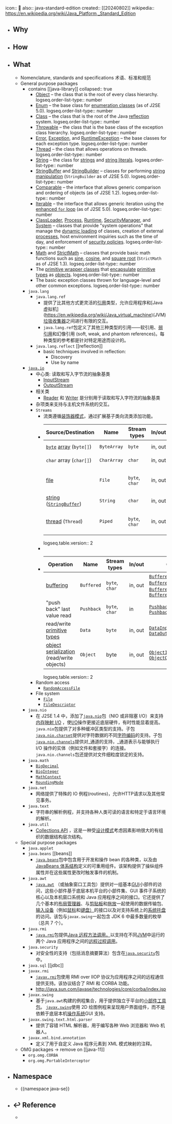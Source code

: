 icon:: 📄
also:: java-standard-edition
created:: [[20240802]]
wikipedia:: https://en.wikipedia.org/wiki/Java_Platform,_Standard_Edition

- ## Why
- ## How
- ## What
  - Nomenclature, standards and specifications 术语、标准和规范
  - General purpose packages
    - contains [[java-library]]
      collapsed:: true
      - [Object](https://docs.oracle.com/en/java/javase/19/docs/api/java.base/java/lang/Object.html) – the class that is the root of every class hierarchy.
        logseq.order-list-type:: number
      - [Enum](https://docs.oracle.com/en/java/javase/19/docs/api/java.base/java/lang/Enum.html) – the base class for [enumeration classes](https://en.wikipedia.org/wiki/Enumerated_type) (as of J2SE 5.0).
        logseq.order-list-type:: number
      - [Class](https://docs.oracle.com/en/java/javase/19/docs/api/java.base/java/lang/Class.html) – the class that is the root of the Java [reflection](https://en.wikipedia.org/wiki/Reflection_(computer_science)) system.
        logseq.order-list-type:: number
      - [Throwable](https://docs.oracle.com/en/java/javase/19/docs/api/java.base/java/lang/Throwable.html) – the class that is the base class of the exception class hierarchy.
        logseq.order-list-type:: number
      - [Error](https://docs.oracle.com/en/java/javase/19/docs/api/java.base/java/lang/Error.html), [Exception](https://docs.oracle.com/en/java/javase/19/docs/api/java.base/java/lang/Exception.html), and [RuntimeException](https://docs.oracle.com/en/java/javase/19/docs/api/java.base/java/lang/RuntimeException.html) – the base classes for each exception type.
        logseq.order-list-type:: number
      - [Thread](https://docs.oracle.com/en/java/javase/19/docs/api/java.base/java/lang/Thread.html) – the class that allows operations on threads.
        logseq.order-list-type:: number
      - [String](https://docs.oracle.com/en/java/javase/19/docs/api/java.base/java/lang/String.html) – the class for [strings](https://en.wikipedia.org/wiki/String_(computer_science)) and [string literals](https://en.wikipedia.org/wiki/String_literal).
        logseq.order-list-type:: number
      - [StringBuffer](https://docs.oracle.com/en/java/javase/19/docs/api/java.base/java/lang/StringBuffer.html) and [StringBuilder](https://docs.oracle.com/en/java/javase/19/docs/api/java.base/java/lang/StringBuilder.html) – classes for performing [string manipulation](https://en.wikipedia.org/wiki/StringBuffer_and_StringBuilder) (`StringBuilder` as of J2SE 5.0).
        logseq.order-list-type:: number
      - [Comparable](https://docs.oracle.com/en/java/javase/19/docs/api/java.base/java/lang/Comparable.html) – the interface that allows generic comparison and ordering of objects (as of J2SE 1.2).
        logseq.order-list-type:: number
      - [Iterable](https://docs.oracle.com/en/java/javase/19/docs/api/java.base/java/lang/Iterable.html) – the interface that allows generic iteration using the [enhanced `for` loop](https://en.wikipedia.org/wiki/Foreach#Java) (as of J2SE 5.0).
        logseq.order-list-type:: number
      - [ClassLoader](https://docs.oracle.com/en/java/javase/19/docs/api/java.base/java/lang/ClassLoader.html), [Process](https://docs.oracle.com/en/java/javase/19/docs/api/java.base/java/lang/Process.html), [Runtime](https://docs.oracle.com/en/java/javase/19/docs/api/java.base/java/lang/Runtime.html), [SecurityManager](https://docs.oracle.com/en/java/javase/19/docs/api/java.base/java/lang/SecurityManager.html), and [System](https://docs.oracle.com/en/java/javase/19/docs/api/java.base/java/lang/System.html) – classes that provide "system operations" that manage the [dynamic loading](https://en.wikipedia.org/wiki/Dynamically_loaded_library) of classes, creation of external [processes](https://en.wikipedia.org/wiki/Process_(computing)), host environment inquiries such as the time of day, and enforcement of [security policies](https://en.wikipedia.org/wiki/Security_policy).
        logseq.order-list-type:: number
      - [Math](https://docs.oracle.com/en/java/javase/19/docs/api/java.base/java/lang/Math.html) and [StrictMath](https://docs.oracle.com/en/java/javase/19/docs/api/java.base/java/lang/StrictMath.html) – classes that provide basic math functions such as [sine](https://en.wikipedia.org/wiki/Sine), [cosine](https://en.wikipedia.org/wiki/Cosine), and [square root](https://en.wikipedia.org/wiki/Square_root) (`StrictMath` as of J2SE 1.3).
        logseq.order-list-type:: number
      - The [primitive wrapper classes](https://en.wikipedia.org/wiki/Primitive_wrapper_class) that [encapsulate](https://en.wikipedia.org/wiki/Encapsulation_(computer_science)) [primitive types](https://en.wikipedia.org/wiki/Primitive_type) as [objects](https://en.wikipedia.org/wiki/Object_(computer_science)).
        logseq.order-list-type:: number
      - The basic exception classes thrown for language-level and other common exceptions.
        logseq.order-list-type:: number
    - `java.lang`
      - `java.lang.ref`
        - 提供了比其他方式更灵活的[引用](https://en.wikipedia.org/wiki/Reference_(computer_science))类型，允许应用程序和[Java 虚拟机](https://en.wikipedia.org/wiki/Java_virtual_machine)(JVM)[垃圾收集器](https://en.wikipedia.org/wiki/Garbage_collection_(computer_science))之间进行有限的交互。
        - `java.lang.ref`包定义了其他三种类型的引用——软引用、[弱引用](https://en.wikipedia.org/wiki/Weak_reference)和幻像引用 (soft, weak, and phantom references)。每种类型的参考都是针对特定用途而设计的。
      - `java.lang.reflect` [[reflection]]
        - basic techniques involved in reflection:
          - Discovery
          - Use by name
    - [`java.io`](https://docs.oracle.com/en/java/javase/19/docs/api/java.base/java/io/package-summary.html)
      - 中心类: 读取和写入字节流的抽象基类
        - [InputStream](https://docs.oracle.com/en/java/javase/19/docs/api/java.base/java/io/InputStream.html)
        - [OutputStream](https://docs.oracle.com/en/java/javase/19/docs/api/java.base/java/io/OutputStream.html)
      - 相关类
        - [Reader](https://docs.oracle.com/en/java/javase/19/docs/api/java.base/java/io/Reader.html) 和 [Writer](https://docs.oracle.com/en/java/javase/19/docs/api/java.base/java/io/Writer.html) 是分别用于读取和写入字符流的抽象基类
      - 杂项类来支持与主机文件系统的交互。
      - `Streams`
        - 流类遵循[装饰器模式](https://en.wikipedia.org/wiki/Decorator_pattern)，通过扩展基子类向流类添加功能。
        - | Source/Destination | Name | Stream types | In/out | Classes |
          | --- | --- | --- | --- | --- |
          | [`byte`](https://en.wikipedia.org/wiki/Byte) [array](https://en.wikipedia.org/wiki/Array_data_type) (`byte[]`) | `ByteArray` | `byte` | in, out | [`ByteArrayInputStream`](https://docs.oracle.com/en/java/javase/19/docs/api/java.base/java/io/ByteArrayInputStream.html), [`ByteArrayOutputStream`](https://docs.oracle.com/en/java/javase/19/docs/api/java.base/java/io/ByteArrayOutputStream.html) |
          | `char` array (`char[]`) | `CharArray` | `char` | in, out | [`CharArrayReader`](https://docs.oracle.com/en/java/javase/19/docs/api/java.base/java/io/CharArrayReader.html), [`CharArrayWriter`](https://docs.oracle.com/en/java/javase/19/docs/api/java.base/java/io/CharArrayWriter.html) |
          | [file](https://en.wikipedia.org/wiki/Computer_file) | `File` | `byte`, `char` | in, out | [`FileInputStream`](https://docs.oracle.com/en/java/javase/19/docs/api/java.base/java/io/FileInputStream.html), [`FileOutputStream`](https://docs.oracle.com/en/java/javase/19/docs/api/java.base/java/io/FileOutputStream.html), [`FileReader`](https://docs.oracle.com/en/java/javase/19/docs/api/java.base/java/io/FileReader.html), [`FileWriter`](https://docs.oracle.com/en/java/javase/19/docs/api/java.base/java/io/FileWriter.html) |
          | [string](https://en.wikipedia.org/wiki/String_(computer_science)) ([`StringBuffer`](https://en.wikipedia.org/wiki/StringBuffer_and_StringBuilder)) | `String` | `char` | in, out | [`StringReader`](https://docs.oracle.com/en/java/javase/19/docs/api/java.base/java/io/StringReader.html), [`StringWriter`](https://docs.oracle.com/en/java/javase/19/docs/api/java.base/java/io/StringWriter.html) |
          | [thread](https://en.wikipedia.org/wiki/Thread_(computer_science)) (`Thread`) | `Piped` | `byte`, `char` | in, out | [`PipedInputStream`](https://docs.oracle.com/en/java/javase/19/docs/api/java.base/java/io/PipedInputStream.html), [`PipedOutputStream`](https://docs.oracle.com/en/java/javase/19/docs/api/java.base/java/io/PipedOutputStream.html), [`PipedReader`](https://docs.oracle.com/en/java/javase/19/docs/api/java.base/java/io/PipedReader.html), [`PipedWriter`](https://docs.oracle.com/en/java/javase/19/docs/api/java.base/java/io/PipedWriter.html) |
          logseq.table.version:: 2
        -
        - | Operation | Name | Stream types | In/out | Classes |
          | --- | --- | --- | --- | --- |
          | [buffering](https://en.wikipedia.org/wiki/Buffer_(computer_science)) | `Buffered` | `byte`, `char` | in, out | [`BufferedInputStream`](https://docs.oracle.com/en/java/javase/19/docs/api/java.base/java/io/BufferedInputStream.html), [`BufferedOutputStream`](https://docs.oracle.com/en/java/javase/19/docs/api/java.base/java/io/BufferedOutputStream.html), [`BufferedReader`](https://docs.oracle.com/en/java/javase/19/docs/api/java.base/java/io/BufferedReader.html), [`BufferedWriter`](https://docs.oracle.com/en/java/javase/19/docs/api/java.base/java/io/BufferedWriter.html) |
          | "push back" last value read | `Pushback` | `byte`, `char` | in | [`PushbackInputStream`](https://docs.oracle.com/en/java/javase/19/docs/api/java.base/java/io/PushbackInputStream.html), [`PushbackReader`](https://docs.oracle.com/en/java/javase/19/docs/api/java.base/java/io/PushbackReader.html) |
          | read/write [primitive types](https://en.wikipedia.org/wiki/Primitive_type) | `Data` | `byte` | in, out | [`DataInputStream`](https://docs.oracle.com/en/java/javase/19/docs/api/java.base/java/io/DataInputStream.html), [`DataOutputStream`](https://docs.oracle.com/en/java/javase/19/docs/api/java.base/java/io/DataOutputStream.html) |
          | [object serialization](https://en.wikipedia.org/wiki/Object_serialization) (read/write objects) | `Object` | byte | in, out | [`ObjectInputStream`](https://docs.oracle.com/en/java/javase/19/docs/api/java.base/java/io/ObjectInputStream.html), [`ObjectOutputStream`](https://docs.oracle.com/en/java/javase/19/docs/api/java.base/java/io/ObjectOutputStream.html) |
          logseq.table.version:: 2
      - Random access
        - [`RandomAccessFile`](https://docs.oracle.com/en/java/javase/19/docs/api/java.base/java/io/RandomAccessFile.html)
      - File system
        - [`File`](https://docs.oracle.com/en/java/javase/19/docs/api/java.base/java/io/File.html)
        - [`FileDescriptor`](https://docs.oracle.com/en/java/javase/19/docs/api/java.base/java/io/FileDescriptor.html)
    - `java.nio`
      - 在 J2SE 1.4 中，添加了[`java.nio`](https://docs.oracle.com/en/java/javase/19/docs/api/java.base/java/nio/package-summary.html)包（NIO 或非阻塞 I/O）来支持[内存映射 I/O](https://en.wikipedia.org/wiki/Memory-mapped_I/O) ，使[I/O](https://en.wikipedia.org/wiki/Input/output)操作更接近底层硬件，有时性能显着提高。 `java.nio`包提供了对多种缓冲区类型的支持。子包[`java.nio.charset`](https://docs.oracle.com/en/java/javase/19/docs/api/java.base/java/nio/charset/package-summary.html)提供对字符数据的不同[字符编码](https://en.wikipedia.org/wiki/Character_encoding)的支持。子包[`java.nio.channels`](https://docs.oracle.com/en/java/javase/19/docs/api/java.base/java/nio/channels/package-summary.html)提供对_通道的支持，_通道表示与能够执行 I/O 操作的实体（例如文件和套接字）的连接。 `java.nio.channels`包还提供对文件细粒度锁定的支持。
    - `java.math`
      - [`BigDecimal`](https://docs.oracle.com/en/java/javase/19/docs/api/java.base/java/math/BigDecimal.html)
      - [`BigInteger`](https://docs.oracle.com/en/java/javase/19/docs/api/java.base/java/math/BigInteger.html)
      - [`MathContext`](https://docs.oracle.com/en/java/javase/19/docs/api/java.base/java/math/MathContext.html)
      - [`RoundingMode`](https://docs.oracle.com/en/java/javase/19/docs/api/java.base/java/math/RoundingMode.html)
    - `java.net`
      - 网络提供了特殊的 IO 例程(routines)，允许HTTP请求以及其他常见事务。
    - `java.text`
      - 字符串的解析例程，并支持各种人类可读的语言和特定于语言环境的解析。
    - `java.util`
      - [Collections API](https://en.wikipedia.org/wiki/Collections_API) ，这是一种受[设计模式](https://en.wikipedia.org/wiki/Design_pattern_(computer_science))考虑因素影响很大的有组织的数据结构层次结构。
  - Special purpose packages
    - `java.applet`
    - `java.beans` [[beans]]
      - [`java.beans`](https://docs.oracle.com/en/java/javase/19/docs/api/java.desktop/java/beans/package-summary.html)包中包含用于开发和操作 bean 的各种类，以及由[JavaBeans 体系结构](https://en.wikipedia.org/wiki/JavaBeans)定义的可重用组件。该架构提供了操纵组件属性并在这些属性更改时触发事件的机制。
    - `java.awt`
      - [`java.awt`](https://docs.oracle.com/en/java/javase/19/docs/api/java.desktop/java/awt/package-summary.html) （或抽象窗口工具包）提供对一组基本[GUI](https://en.wikipedia.org/wiki/GUI)小部件的访问，这些小部件基于底层本机平台的小部件集、GUI 事件子系统的核心以及本机窗口系统和 Java 应用程序之间的接口。它还提供了几个基本的[布局管理器](https://en.wikipedia.org/wiki/Layout_manager)、与[剪贴板](https://en.wikipedia.org/wiki/Clipboard_(software))和[拖放](https://en.wikipedia.org/wiki/Drag_and_drop)一起使用的数据传输包、[输入设备](https://en.wikipedia.org/wiki/Input_device)（例如[鼠标](https://en.wikipedia.org/wiki/Mouse_(computing))和[键盘）](https://en.wikipedia.org/wiki/Keyboard_(computing))的接口以及对支持系统上的[系统托盘](https://en.wikipedia.org/wiki/System_tray)的访问。该包与`javax.swing`一起包含 JDK 6 中最多数量的枚举（总共 7 个）。
    - `java.rmi`
      - [`java.rmi`](https://docs.oracle.com/en/java/javase/19/docs/api/java.rmi/java/rmi/package-summary.html)包提供[Java 远程方法调用，](https://en.wikipedia.org/wiki/Java_remote_method_invocation)以支持在不同[JVM](https://en.wikipedia.org/wiki/JVM)中运行的两个 Java 应用程序之间的[远程过程调用](https://en.wikipedia.org/wiki/Remote_procedure_call)。
    - `java.security`
      - 对安全性的支持（包括消息摘要算法）包含在[`java.security`](https://docs.oracle.com/en/java/javase/19/docs/api/java.base/java/security/package-summary.html)包中。
    - `java.sql` [[jdbc]]
    - `javax.rmi`
      - [`javax.rmi`](https://docs.oracle.com/javase/8/docs/api/javax/rmi/package-summary.html)包使用 RMI over IIOP 协议为应用程序之间的远程通信提供支持。该协议结合了 RMI 和 CORBA 功能。
      - http://java.sun.com/javase/technologies/core/corba/index.jsp
    - `javax.swing`
      - 基于`java.awt`构建的例程集合，用于提供独立于平台的[小部件工具包](https://en.wikipedia.org/wiki/Widget_toolkit)。 [`javax.swing`](https://docs.oracle.com/en/java/javase/19/docs/api/java.desktop/javax/swing/package-summary.html)使用 2D 绘图例程来呈现用户界面组件，而不是依赖于底层本机[操作系统](https://en.wikipedia.org/wiki/Operating_system)GUI 支持。
    - `javax.swing.text.html.parser`
      - 提供了容错 HTML 解析器，用于编写各种 Web 浏览器和 Web 机器人。
    - `javax.xml.bind.annotation`
      - 定义了用于自定义 Java 程序元素到 XML 模式映射的注释。
  - OMG packages -> remove on [[java-11]]
    - `org.omg.CORBA`
    - `org.omg.PortableInterceptor`
- ## Namespace
  - {{namespace java-se}}
- ## ↩ Reference
  -